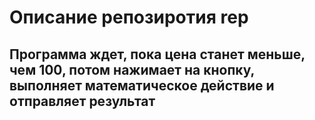 # Описание репозиротия rep
## Программа ждет, пока цена станет меньше, чем 100, потом нажимает на кнопку, выполняет математическое действие и отправляет результат
